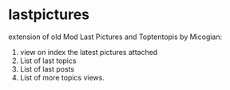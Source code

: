 lastpictures
============

extension of old Mod Last Pictures and Toptentopis by Micogian: 
1) view on index the latest pictures attached
2) List of last topics
3) List of last posts
4) List of more topics views.
